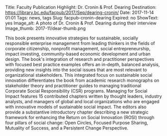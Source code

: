Title: Faculty Publication Highlight: Dr. Cronin & Prof. Dearing 
Destination: https://library.bc.edu/facpub/2017/Sep/dearing-cronin/
Date: 2017-11-14 01:01 
Tags: news, tags 
Slug: facpub-cronin-dearing
Expired: no
ShowText: yes
Image_alt: A photo of Dr. Cronin & Prof. Dearing during their interview
Image_thumb: 2017-11/dear-thumb.png

This book presents innovative strategies for sustainable, socially responsible enterprise management from leading thinkers in the fields of corporate citizenship, nonprofit management, social entrepreneurship, impact investing, community-based economic development and urban design. The book's integration of research and practitioner perspectives with focused best practice examples offers an in-depth, balanced analysis, providing new insights into the social issues that are most relevant to organizational stakeholders. This integrated focus on sustainable social innovation differentiates the book from academic research monographs on stakeholder theory and practitioner guides to managing traditional Corporate Social Responsibility (CSR) programs. Managing for Social Impact features 15 contributed chapters written by thought leaders, industry analysts, and managers of global and local organizations who are engaged with innovative models of sustainable social impact. The editors also provide a substantive introductory chapter describing a new strategic framework for enhancing the Return on Social Innovation (ROSI) through four pillars of social change: Open Circles, Focused Purpose Sharing, Mutuality of Success, and a Persistent Change Perspective.